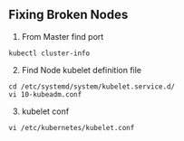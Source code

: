 ## Fixing Broken Nodes
1. From Master find port
```
kubectl cluster-info
```

2. Find Node kubelet definition file
```
cd /etc/systemd/system/kubelet.service.d/
vi 10-kubeadm.conf
```
3. kubelet conf
```
vi /etc/kubernetes/kubelet.conf
```

